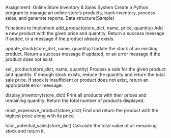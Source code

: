 Assignment: Online Store Inventory & Sales System
Create a Python program to manage an online store’s products, track inventory, process sales, and generate reports. 
Data structure(Sample)




Functions to Implement
add_product(store_dict, name, price, quantity)
Add a new product with the given price and quantity.
Return a success message if added, or a message if the product already exists.


update_stock(store_dict, name, quantity)
Update the stock of an existing product.
Return a success message if updated, or an error message if the product does not exist.


sell_product(store_dict, name, quantity)
Process a sale for the given product and quantity.
If enough stock exists, reduce the quantity and return the total sale price.
If stock is insufficient or product does not exist, return an appropriate error message.


display_inventory(store_dict)
Print all products with their prices and remaining quantity.
Return the total number of products displayed.


most_expensive_product(store_dict)
Find and return the product with the highest price along with its price.

total_potential_sales(store_dict)
Calculate the total value of all remaining stock  and return it.


